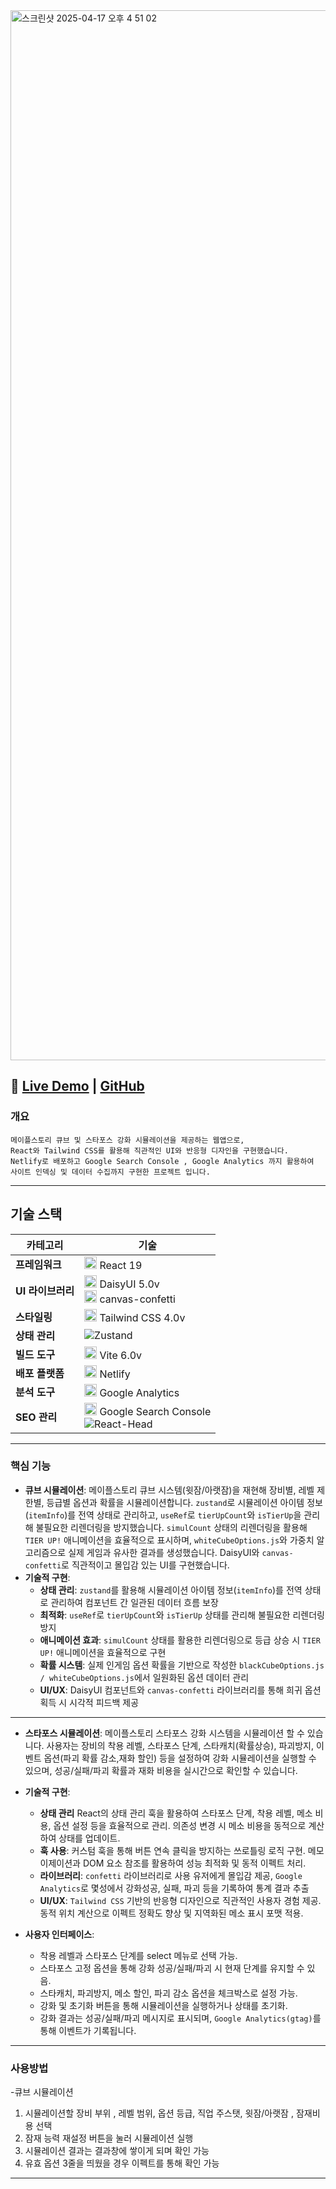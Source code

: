 <img width="1680" alt="스크린샷 2025-04-17 오후 4 51 02" src="https://github.com/user-attachments/assets/cf2751bb-5409-481e-a252-f056b8b15979" />

🔗 **[Live Demo](https://maplesimul.netlify.app/)** | **[GitHub](https://github.com/Oaelan/MapleSimul)**
---

### **개요** 
```
메이플스토리 큐브 및 스타포스 강화 시뮬레이션을 제공하는 웹앱으로,
React와 Tailwind CSS를 활용해 직관적인 UI와 반응형 디자인을 구현했습니다.
Netlify로 배포하고 Google Search Console , Google Analytics 까지 활용하여
사이트 인덱싱 및 데이터 수집까지 구현한 프로젝트 입니다.
```


---

## 기술 스택

| 카테고리          | 기술                                                                 |
|-------------------|----------------------------------------------------------------------|
| **프레임워크**    | <img src="https://cdn.jsdelivr.net/npm/simple-icons@v12/icons/react.svg" width="20" height="20"> React 19 |
| **UI 라이브러리** | <img src="https://cdn.jsdelivr.net/npm/simple-icons@v12/icons/tailwindcss.svg" width="20" height="20"> DaisyUI 5.0v <br> <img src="https://cdn.jsdelivr.net/npm/simple-icons@v12/icons/npm.svg" width="20" height="20"> canvas-confetti |
| **스타일링**      | <img src="https://cdn.jsdelivr.net/npm/simple-icons@v12/icons/tailwindcss.svg" width="20" height="20"> Tailwind CSS 4.0v |
| **상태 관리**     | ![Zustand](https://img.shields.io/badge/Zustand-5.0v-20232A?style=flat&logo=react&logoColor=FFD700) |
| **빌드 도구**     | <img src="https://cdn.jsdelivr.net/npm/simple-icons@v12/icons/vite.svg" width="20" height="20"> Vite 6.0v |
| **배포 플랫폼**   | <img src="https://cdn.jsdelivr.net/npm/simple-icons@v12/icons/netlify.svg" width="20" height="20"> Netlify |
| **분석 도구**     | <img src="https://cdn.jsdelivr.net/npm/simple-icons@v12/icons/googleanalytics.svg" width="20" height="20"> Google Analytics |
| **SEO 관리**      | <img src="https://cdn.jsdelivr.net/npm/simple-icons@v12/icons/googlesearchconsole.svg" width="20" height="20"> Google Search Console <br> ![React-Head](https://img.shields.io/badge/React_Head-SEO-20232A?style=flat&logo=react&logoColor=61DAFB) |

---
### **핵심 기능**
- **큐브 시뮬레이션**:
  메이플스토리 큐브 시스템(윗잠/아랫잠)을 재현해 장비별, 레벨 제한별, 등급별 옵션과 확률을 시뮬레이션합니다. `zustand`로 시뮬레이션 아이템 정보(`itemInfo`)를 전역 상태로 관리하고, `useRef`로 `tierUpCount`와 `isTierUp`을 관리해 불필요한 리렌더링을 방지했습니다. `simulCount` 상태의 리렌더링을 활용해 `TIER UP!` 애니메이션을 효율적으로 표시하며, `whiteCubeOptions.js`와 가중치 알고리즘으로 실제 게임과 유사한 결과를 생성했습니다. DaisyUI와 `canvas-confetti`로 직관적이고 몰입감 있는 UI를 구현했습니다.
- **기술적 구현**:
  - **상태 관리**: `zustand`를 활용해 시뮬레이션 아이템 정보(`itemInfo`)를 전역 상태로 관리하여 컴포넌트 간 일관된 데이터 흐름 보장
  - **최적화**: `useRef`로 `tierUpCount`와 `isTierUp` 상태를 관리해 불필요한 리렌더링 방지
  - **애니메이션 효과**: `simulCount` 상태를 활용한 리렌더링으로 등급 상승 시 `TIER UP!` 애니메이션을 효율적으로 구현
  - **확률 시스템**: 실제 인게임 옵션 확률을 기반으로 작성한 `blackCubeOptions.js / whiteCubeOptions.js`에서 일원화된 옵션 데이터 관리
  - **UI/UX**: DaisyUI 컴포넌트와 `canvas-confetti` 라이브러리를 통해 희귀 옵션 획득 시 시각적 피드백 제공
---

- **스타포스 시뮬레이션**:  메이플스토리 스타포스 강화 시스템을 시뮬레이션 할 수 있습니다. 사용자는 장비의 착용 레벨, 스타포스 단계, 스타캐치(확률상승), 파괴방지, 이벤트 옵션(파괴 확률 감소,재화 할인) 등을 설정하여 강화 시뮬레이션을 실행할 수 있으며, 성공/실패/파괴 확률과 재화 비용을 실시간으로 확인할 수 있습니다. 

- **기술적 구현**:
  - **상태 관리**
React의 상태 관리 훅을 활용하여 스타포스 단계, 착용 레벨, 메소 비용, 옵션 설정 등을 효율적으로 관리. 의존성 변경 시 메소 비용을 동적으로 계산하여 상태를 업데이트.
  -  **훅 사용**: 커스텀 훅을 통해 버튼 연속 클릭을 방지하는 쓰로틀링 로직 구현. 메모이제이션과 DOM 요소 참조를 활용하여 성능 최적화 및 동적 이펙트 처리.
  -  **라이브러리**:  `confetti` 라이브러리로 사용 유저에게 몰입감 제공, `Google Analytics`로 몇성에서 강화성공, 실패, 파괴 등을 기록하여 통계 결과 추출
  - **UI/UX**: `Tailwind CSS` 기반의 반응형 디자인으로 직관적인 사용자 경험 제공.동적 위치 계산으로 이펙트 정확도 향상 및 지역화된 메소 표시 포맷 적용.
 
- **사용자 인터페이스**:
  - 착용 레벨과 스타포스 단계를 select 메뉴로 선택 가능.
  - 스타포스 고정 옵션을 통해 강화 성공/실패/파괴 시 현재 단계를 유지할 수 있음.
  - 스타캐치, 파괴방지, 메소 할인, 파괴 감소 옵션을 체크박스로 설정 가능.
  - 강화 및 초기화 버튼을 통해 시뮬레이션을 실행하거나 상태를 초기화.
  - 강화 결과는 성공/실패/파괴 메시지로 표시되며,  `Google Analytics(gtag)`를 통해 이벤트가 기록됩니다.
---
### 사용방법
 -큐브 시뮬레이션
1. 시뮬레이션할 장비 부위 , 레벨  범위, 옵션 등급, 직업 주스탯, 윗잠/아랫잠 , 잠재비용 선택
2. 잠재 능력 재설정 버튼을 눌러 시뮬레이션 실행
3. 시뮬레이션 결과는 결과창에 쌓이게 되며 확인 가능
4. 유효 옵션 3줄을 띄웠을 경우 이펙트를 통해 확인 가능

---

